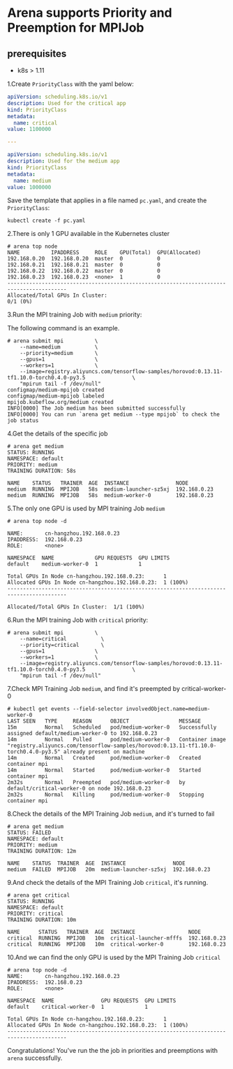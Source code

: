 
# Arena supports Priority and Preemption for MPIJob

## prerequisites

- k8s > 1.11

1.Create `PriorityClass` with the yaml below:

```yaml
apiVersion: scheduling.k8s.io/v1
description: Used for the critical app
kind: PriorityClass
metadata:
  name: critical
value: 1100000

---

apiVersion: scheduling.k8s.io/v1
description: Used for the medium app
kind: PriorityClass
metadata:
  name: medium
value: 1000000
```

Save the template that applies in a file named `pc.yaml`, and create the `PriorityClass`:

```
kubectl create -f pc.yaml
```

2.There is only 1 GPU available in the Kubernetes cluster

```
# arena top node
NAME          IPADDRESS     ROLE    GPU(Total)  GPU(Allocated)
192.168.0.20  192.168.0.20  master  0           0
192.168.0.21  192.168.0.21  master  0           0
192.168.0.22  192.168.0.22  master  0           0
192.168.0.23  192.168.0.23  <none>  1           0
-----------------------------------------------------------------------------------------
Allocated/Total GPUs In Cluster:
0/1 (0%)
```

3.Run the MPI training Job with `medium` priority:


The following command is an example. 

```
# arena submit mpi          \
    --name=medium           \
    --priority=medium       \
    --gpus=1                \
    --workers=1             \
    --image=registry.aliyuncs.com/tensorflow-samples/horovod:0.13.11-tf1.10.0-torch0.4.0-py3.5               \
    "mpirun tail -f /dev/null"
configmap/medium-mpijob created
configmap/medium-mpijob labeled
mpijob.kubeflow.org/medium created
INFO[0000] The Job medium has been submitted successfully
INFO[0000] You can run `arena get medium --type mpijob` to check the job status
```

4.Get the details of the specific job

```
# arena get medium
STATUS: RUNNING
NAMESPACE: default
PRIORITY: medium
TRAINING DURATION: 58s

NAME    STATUS   TRAINER  AGE  INSTANCE               NODE
medium  RUNNING  MPIJOB   58s  medium-launcher-sz5xj  192.168.0.23
medium  RUNNING  MPIJOB   58s  medium-worker-0        192.168.0.23
```

5.The only one GPU is used by MPI training Job `medium`

```
# arena top node -d

NAME:       cn-hangzhou.192.168.0.23
IPADDRESS:  192.168.0.23
ROLE:       <none>

NAMESPACE  NAME             GPU REQUESTS  GPU LIMITS
default    medium-worker-0  1             1

Total GPUs In Node cn-hangzhou.192.168.0.23:      1
Allocated GPUs In Node cn-hangzhou.192.168.0.23:  1 (100%)
-----------------------------------------------------------------------------------------

Allocated/Total GPUs In Cluster:  1/1 (100%)
```

6.Run the MPI training Job with `critical` priority:

```
# arena submit mpi          \
    --name=critical           \
    --priority=critical       \
    --gpus=1                \
    --workers=1             \
    --image=registry.aliyuncs.com/tensorflow-samples/horovod:0.13.11-tf1.10.0-torch0.4.0-py3.5               \
    "mpirun tail -f /dev/null"
```

7.Check MPI Training Job `medium`, and find it's preempted by critical-worker-0

```
# kubectl get events --field-selector involvedObject.name=medium-worker-0
LAST SEEN   TYPE     REASON      OBJECT                MESSAGE
15m         Normal   Scheduled   pod/medium-worker-0   Successfully assigned default/medium-worker-0 to 192.168.0.23
14m         Normal   Pulled      pod/medium-worker-0   Container image "registry.aliyuncs.com/tensorflow-samples/horovod:0.13.11-tf1.10.0-torch0.4.0-py3.5" already present on machine
14m         Normal   Created     pod/medium-worker-0   Created container mpi
14m         Normal   Started     pod/medium-worker-0   Started container mpi
2m32s       Normal   Preempted   pod/medium-worker-0   by default/critical-worker-0 on node 192.168.0.23
2m32s       Normal   Killing     pod/medium-worker-0   Stopping container mpi
```

8.Check the details of the MPI Training Job `medium`, and it's turned to fail

```
# arena get medium
STATUS: FAILED
NAMESPACE: default
PRIORITY: medium
TRAINING DURATION: 12m

NAME    STATUS  TRAINER  AGE  INSTANCE               NODE
medium  FAILED  MPIJOB   20m  medium-launcher-sz5xj  192.168.0.23
```

9.And check the details of the MPI Training Job `critical`, it's running.

```
# arena get critical
STATUS: RUNNING
NAMESPACE: default
PRIORITY: critical
TRAINING DURATION: 10m

NAME      STATUS   TRAINER  AGE  INSTANCE                 NODE
critical  RUNNING  MPIJOB   10m  critical-launcher-mfffs  192.168.0.23
critical  RUNNING  MPIJOB   10m  critical-worker-0        192.168.0.23
```

10.And we can find the only GPU is used by the MPI Training Job `critical`

```
# arena top node -d
NAME:       cn-hangzhou.192.168.0.23
IPADDRESS:  192.168.0.23
ROLE:       <none>

NAMESPACE  NAME               GPU REQUESTS  GPU LIMITS
default    critical-worker-0  1             1

Total GPUs In Node cn-hangzhou.192.168.0.23:      1
Allocated GPUs In Node cn-hangzhou.192.168.0.23:  1 (100%)
-----------------------------------------------------------------------------------------
```

Congratulations! You've run the the job in priorities and preemptions with `arena` successfully.